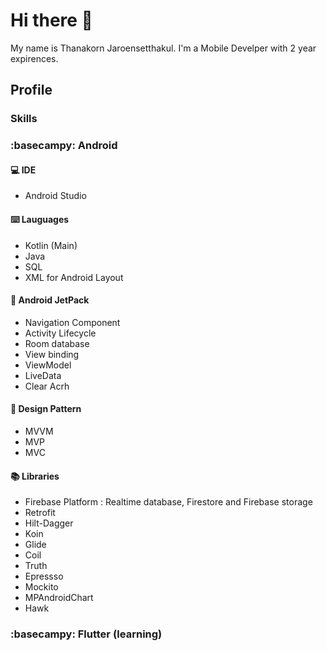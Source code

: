 # Hi there 👋

My name is  Thanakorn Jaroensetthakul. I'm  a Mobile Develper with 2 year expirences. 


## Profile

### Skills


### :basecampy: Android

#### :computer: IDE
- Android Studio

#### :keyboard: Lauguages
- Kotlin (Main)
- Java 
- SQL
- XML for Android Layout


#### :rocket: Android JetPack
- Navigation Component
- Activity Lifecycle
- Room database 
- View binding
- ViewModel
- LiveData
- Clear Acrh


#### :hammer: Design Pattern
- MVVM
- MVP
- MVC

#### :books: Libraries
- Firebase Platform : Realtime database, Firestore and Firebase storage
- Retrofit
- Hilt-Dagger
- Koin
- Glide
- Coil
- Truth
- Epressso
- Mockito
- MPAndroidChart
- Hawk

### :basecampy: Flutter (learning)




<!--
**pleumza2009/pleumza2009** is a ✨ _special_ ✨ repository because its `README.md` (this file) appears on your GitHub profile.

Here are some ideas to get you started:

- 🔭 I’m currently working on ...
- 🌱 I’m currently learning ...
- 👯 I’m looking to collaborate on ...
- 🤔 I’m looking for help with ...
- 💬 Ask me about ...
- 📫 How to reach me: ...
- 😄 Pronouns: ...
- ⚡ Fun fact: ...
-->

